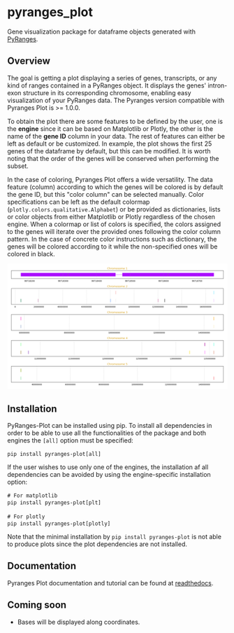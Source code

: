 # pyranges_plot
Gene visualization package for dataframe objects generated with [PyRanges](https://pyranges.readthedocs.io/en/latest/index.html).




## Overview
The goal is getting a plot displaying a series of genes, transcripts, or any kind
of ranges contained in a PyRanges object. It displays the genes' intron-exon structure 
in its corresponding chromosome, enabling easy visualization of your PyRanges data. The 
Pyranges version compatible with Pyranges Plot is >= 1.0.0.

To obtain the plot there are some features to be defined by the user, one is the 
**engine** since it can be based on Matplotlib or Plotly, the other is the name 
of the **gene ID** column in your data. The rest of features can either be left 
as default or be customized. In example, the plot shows the first 25 genes of the 
dataframe by default, but this can be modified. It is worth noting that the order 
of the genes will be conserved when performing the subset.

In the case of coloring, Pyranges Plot offers a wide versatility. The data feature 
(column) according to which the genes will be colored is by default the gene ID, but 
this "color column" can be selected manually. Color specifications can be left as the 
default colormap (``plotly.colors.qualitative.Alphabet``) or be provided as dictionaries, 
lists or color objects from either Matplotlib or Plotly regardless of the chosen engine. 
When a colormap or list of colors is specified, the colors assigned to the genes will 
iterate over the provided ones following the color column pattern. In the case of 
concrete color instructions such as dictionary, the genes will be colored according 
to it while the non-specified ones will be colored in black.

<p align="center">
    <img src="https://github.com/emunozdc/pyranges_plot/raw/main/images/general_ex.png">
</p>




## Installation
PyRanges-Plot can be installed using pip. To install all dependencies in order to be able to 
use all the functionalities of the package and both engines the `[all]` option must be 
specified:

```
pip install pyranges-plot[all]
```

If the user wishes to use only one of the engines, the installation af all dependencies 
can be avoided by using the engine-specific installation option:
```
# For matplotlib
pip install pyranges-plot[plt]

# For plotly
pip install pyranges-plot[plotly]
```

Note that the minimal installation by `pip install pyranges-plot` is not able to produce plots 
since the plot dependencies are not installed.


## Documentation
Pyranges Plot documentation and tutorial can be found at [readthedocs](https://pyranges-plot.readthedocs.io/en/latest/).


## Coming soon
* Bases will be displayed along coordinates.
